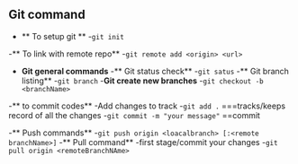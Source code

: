 ## **Git command**
- ** To setup git **
 -`git init`

 -** To link with remote repo**
  -`git remote add <origin> <url>`

- **Git general commands**
 -** Git status check**
   -`git satus`
 -** Git branch listing**
   -`git branch`
 -**Git create new branches**
  -`git checkout -b <branchName>`
  
-** to commit codes**
-Add changes to track
-`git add .` ===tracks/keeps record of all the changes
-`git commit -m "your message"` ==commit

-** Push commands**
 -`git push origin <loacalbranch> [:<remote branchName>]`
 -** Pull command**
  -first stage/commit your changes
  -`git pull origin <remoteBranchNAme>`